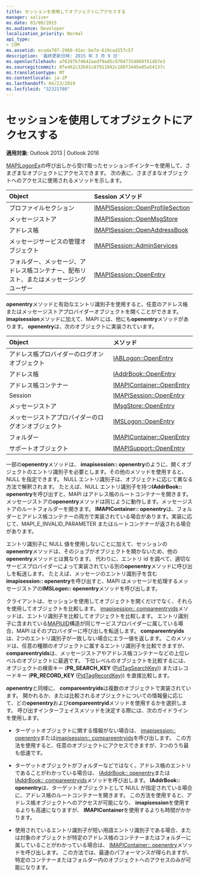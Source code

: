 ```yaml
---
title: セッションを使用してオブジェクトにアクセスする
manager: soliver
ms.date: 03/09/2015
ms.audience: Developer
localization_priority: Normal
api_type:
- COM
ms.assetid: ecada707-2960-41ec-be7e-619cad257c57
description: '最終更新日時: 2015 年 3 月 9 日'
ms.openlocfilehash: a76397b74642aedf9ad5c9704735d869f61db7e3
ms.sourcegitcommit: 8fe462c32b91c87911942c188f3445e85a54137c
ms.translationtype: MT
ms.contentlocale: ja-JP
ms.lasthandoff: 04/23/2019
ms.locfileid: "32321708"
---
```

# <a name="accessing-objects-by-using-the-session"></a>セッションを使用してオブジェクトにアクセスする

  
  
**適用対象**: Outlook 2013 | Outlook 2016 
  
[MAPILogonEx](mapilogonex.md)の呼び出しから受け取ったセッションポインターを使用して、さまざまなオブジェクトにアクセスできます。 次の表に、さまざまなオブジェクトへのアクセスに使用されるメソッドを示します。 
  
|**Object**|**Session メソッド**|
|:-----|:-----|
|プロファイルセクション  <br/> |[IMAPISession::OpenProfileSection](imapisession-openprofilesection.md) <br/> |
|メッセージストア  <br/> |[IMAPISession::OpenMsgStore](imapisession-openmsgstore.md) <br/> |
|アドレス帳  <br/> |[IMAPISession::OpenAddressBook](imapisession-openaddressbook.md) <br/> |
|メッセージサービスの管理オブジェクト  <br/> |[IMAPISession::AdminServices](imapisession-adminservices.md) <br/> |
|フォルダー、メッセージ、アドレス帳コンテナー、配布リスト、またはメッセージングユーザー  <br/> |[IMAPISession::OpenEntry](imapisession-openentry.md) <br/> |
   
**openentry**メソッドと有効なエントリ識別子を使用すると、任意のアドレス帳またはメッセージストアプロバイダーオブジェクトを開くことができます。 **imapisession**メソッドに加えて、MAPI には、他にも**openentry**メソッドがあります。 **openentry**は、次のオブジェクトに実装されています。 
  
|**Object**|**メソッド**|
|:-----|:-----|
|アドレス帳プロバイダーのログオンオブジェクト  <br/> |[IABLogon::OpenEntry](iablogon-openentry.md) <br/> |
|アドレス帳  <br/> |[IAddrBook::OpenEntry](iaddrbook-openentry.md) <br/> |
|アドレス帳コンテナー  <br/> |[IMAPIContainer::OpenEntry](imapicontainer-openentry.md) <br/> |
|Session  <br/> |[IMAPISession::OpenEntry](imapisession-openentry.md) <br/> |
|メッセージストア  <br/> |[IMsgStore::OpenEntry](imsgstore-openentry.md) <br/> |
|メッセージストアプロバイダーのログオンオブジェクト  <br/> |[IMSLogon::OpenEntry](imslogon-openentry.md) <br/> |
|フォルダー  <br/> |[IMAPIContainer::OpenEntry](imapicontainer-openentry.md) <br/> |
|サポートオブジェクト  <br/> |[IMAPISupport::OpenEntry](imapisupport-openentry.md) <br/> |
   
一部の**openentry**メソッドは、 **imapisession:: openentry**のように、開くオブジェクトのエントリ識別子を必要とします。その他のメソッドを使用すると、NULL を指定できます。 NULL エントリ識別子は、オブジェクトに応じて異なる方法で解釈されます。 たとえば、NULL エントリ識別子を持つ**IAddrBook:: openentry**を呼び出すと、MAPI はアドレス帳のルートコンテナーを開きます。 メッセージストアの**openentry**メソッドは同じように動作します。メッセージストアのルートフォルダーを開きます。 **IMAPIContainer:: openentry**は、フォルダーとアドレス帳コンテナーの両方で実装されている場合があります。実装に応じて、MAPI_E_INVALID_PARAMETER またはルートコンテナーが返される場合があります。 
  
エントリ識別子に NULL 値を使用しないことに加えて、セッションの**openentry**メソッドは、そのジョブがオブジェクトを開かないため、他の**openentry**メソッドとは異なります。 代わりに、エントリ id を調べて、適切なサービスプロバイダーによって実装されている別の**openentry**メソッドに呼び出しを転送します。 たとえば、メッセージのエントリ識別子を含む**imapisession:: openentry**を呼び出すと、MAPI はメッセージを処理するメッセージストアの**IMSLogon:: openentry**メソッドを呼び出します。 
  
クライアントは、セッションを使用してオブジェクトを開くだけでなく、それらを使用してオブジェクトを比較します。 [imapisession:: compareentryids](imapisession-compareentryids.md)メソッドは、エントリ識別子を比較してオブジェクトを比較します。 エントリ識別子に含まれている[MAPIUID](mapiuid.md)構造が同じサービスプロバイダーに属している場合、MAPI はそのプロバイダーに呼び出しを転送します。 **compareentryids**は、2つのエントリ識別子が一致しない場合にエラー値を返します。 このメソッドは、任意の種類のオブジェクトに属するエントリ識別子を比較できますが、 **compareentryids**は、メッセージストアやアドレス帳コンテナーなどの上位レベルのオブジェクトに最適です。 下位レベルのオブジェクトを比較するには、オブジェクトの検索キー (**PR_SEARCH_KEY** ([PidTagSearchKey](pidtagsearchkey-canonical-property.md))) またはレコードキー (**PR_RECORD_KEY** ([PidTagRecordKey](pidtagrecordkey-canonical-property.md))) を直接比較します。 
  
**openentry**と同様に、 **compareentryids**は複数のオブジェクトで実装されています。 開かれるか、または比較されるオブジェクトについての情報量に応じて、どの**openentry**および**compareentryid**メソッドを使用するかを選択します。 呼び出すインターフェイスメソッドを決定する際には、次のガイドラインを使用します。 
  
- ターゲットオブジェクトに関する情報がない場合は、 [imapisession:: openentry](imapisession-openentry.md)または[imapisession:: compareentryids](imapisession-compareentryids.md)を呼び出します。 この方法を使用すると、任意のオブジェクトにアクセスできますが、3つのうち最も低速です。
    
- ターゲットオブジェクトがフォルダーなどではなく、アドレス帳のエントリであることがわかっている場合は、 [IAddrBook:: openentry](iaddrbook-openentry.md)または[IAddrBook:: compareentryids](iaddrbook-compareentryids.md)メソッドを呼び出します。 **IAddrBook:: openentry**は、ターゲットオブジェクトとして NULL が指定されている場合に、アドレス帳のルートコンテナーを開きます。 この方法を使用すると、アドレス帳オブジェクトへのアクセスが可能になり、 **imapisession**を使用するよりも高速になりますが、 **IMAPIContainer**を使用するよりも時間がかかります。
    
- 使用されているエントリ識別子が短い用語エントリ識別子である場合、または対象のオブジェクトが特定のアドレス帳のコンテナーまたはフォルダーに属していることがわかっている場合は、 [IMAPIContainer:: openentry](imapicontainer-openentry.md)メソッドを呼び出します。 この方法では、最速のパフォーマンスが得られますが、特定のコンテナーまたはフォルダー内のオブジェクトへのアクセスのみが可能になります。 
    

